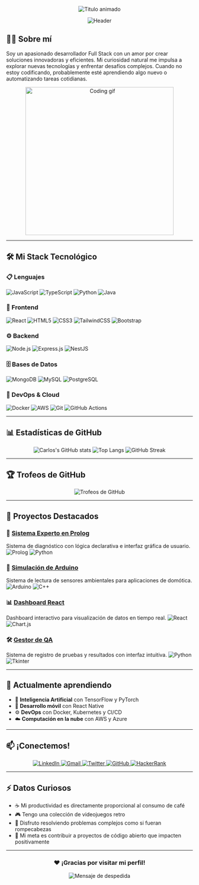 <p align="center">
  <img src="https://readme-typing-svg.demolab.com?font=Fira+Code&weight=800&size=30&duration=4500&pause=1000&color=22D3EE&center=true&vCenter=true&width=500&lines=Hola+Mundo%21+%F0%9F%91%8B;Soy+Carlos+Nol;Full+Stack+Developer" alt="Titulo animado" />

</p>

<div align="center">
  
![Header](https://capsule-render.vercel.app/api?type=waving&color=gradient&height=220&section=header&text=Carlos+Nol&fontSize=60&fontAlignY=35&animation=fadeIn&desc=Desarrollador+Full+Stack&descSize=20&descAlignY=55)

</div>

## 👨‍💻 Sobre mí

Soy un apasionado desarrollador Full Stack con un amor por crear soluciones innovadoras y eficientes. Mi curiosidad natural me impulsa a explorar nuevas tecnologías y enfrentar desafíos complejos. Cuando no estoy codificando, probablemente esté aprendiendo algo nuevo o automatizando tareas cotidianas.

<p align="center">
  <img src="https://media.giphy.com/media/L1R1tvI9svkIWwpVYr/giphy.gif" width="400" alt="Coding gif" />
</p>

---

## 🛠️ Mi Stack Tecnológico

### 📋 Lenguajes
![JavaScript](https://img.shields.io/badge/JavaScript-F7DF1E?style=for-the-badge&logo=javascript&logoColor=black)
![TypeScript](https://img.shields.io/badge/TypeScript-007ACC?style=for-the-badge&logo=typescript&logoColor=white)
![Python](https://img.shields.io/badge/Python-3776AB?style=for-the-badge&logo=python&logoColor=white)
![Java](https://img.shields.io/badge/Java-ED8B00?style=for-the-badge&logo=openjdk&logoColor=white)

### 🎨 Frontend
![React](https://img.shields.io/badge/React-20232A?style=for-the-badge&logo=react&logoColor=61DAFB)
![HTML5](https://img.shields.io/badge/HTML5-E34F26?style=for-the-badge&logo=html5&logoColor=white)
![CSS3](https://img.shields.io/badge/CSS3-1572B6?style=for-the-badge&logo=css3&logoColor=white)
![TailwindCSS](https://img.shields.io/badge/Tailwind_CSS-38B2AC?style=for-the-badge&logo=tailwind-css&logoColor=white)
![Bootstrap](https://img.shields.io/badge/Bootstrap-7952B3?style=for-the-badge&logo=bootstrap&logoColor=white)

### ⚙️ Backend
![Node.js](https://img.shields.io/badge/Node.js-339933?style=for-the-badge&logo=nodedotjs&logoColor=white)
![Express.js](https://img.shields.io/badge/Express.js-000000?style=for-the-badge&logo=express&logoColor=white)
![NestJS](https://img.shields.io/badge/NestJS-E0234E?style=for-the-badge&logo=nestjs&logoColor=white)

### 🗄️ Bases de Datos
![MongoDB](https://img.shields.io/badge/MongoDB-47A248?style=for-the-badge&logo=mongodb&logoColor=white)
![MySQL](https://img.shields.io/badge/MySQL-00758F?style=for-the-badge&logo=mysql&logoColor=white)
![PostgreSQL](https://img.shields.io/badge/PostgreSQL-316192?style=for-the-badge&logo=postgresql&logoColor=white)

### 🚀 DevOps & Cloud
![Docker](https://img.shields.io/badge/Docker-2496ED?style=for-the-badge&logo=docker&logoColor=white)
![AWS](https://img.shields.io/badge/AWS-232F3E?style=for-the-badge&logo=amazon-aws&logoColor=white)
![Git](https://img.shields.io/badge/Git-F05032?style=for-the-badge&logo=git&logoColor=white)
![GitHub Actions](https://img.shields.io/badge/GitHub_Actions-2088FF?style=for-the-badge&logo=github-actions&logoColor=white)

---

## 📊 Estadísticas de GitHub

<div align="center">
  
![Carlos's GitHub stats](https://github-readme-stats.vercel.app/api?username=CarlosNol8411&show_icons=true&theme=radical&hide_border=true&include_all_commits=true&count_private=true)
![Top Langs](https://github-readme-stats.vercel.app/api/top-langs/?username=CarlosNol8411&layout=compact&theme=radical&hide_border=true&langs_count=8)
![GitHub Streak](https://streak-stats.demolab.com/?user=CarlosNol8411&theme=radical&hide_border=true)
  
</div>

---

## 🏆 Trofeos de GitHub

<p align="center">
  <img src="https://github-profile-trophy.vercel.app/?username=CarlosNol8411&theme=radical&no-frame=true&margin-w=20&row=2&column=4" alt="Trofeos de GitHub" />
</p>

---

## 🚀 Proyectos Destacados

### 🤖 [Sistema Experto en Prolog](https://github.com/CarlosNol8411/sistema-experto-prolog)
Sistema de diagnóstico con lógica declarativa e interfaz gráfica de usuario.
![Prolog](https://img.shields.io/badge/Prolog-FF6F00?style=for-the-badge&logo=swi-prolog&logoColor=white)
![Python](https://img.shields.io/badge/Python-3776AB?style=for-the-badge&logo=python&logoColor=white)

### 🧪 [Simulación de Arduino](https://github.com/CarlosNol8411/simulacion-arduino)
Sistema de lectura de sensores ambientales para aplicaciones de domótica.
![Arduino](https://img.shields.io/badge/Arduino-00979D?style=for-the-badge&logo=arduino&logoColor=white)
![C++](https://img.shields.io/badge/C++-00599C?style=for-the-badge&logo=c%2B%2B&logoColor=white)

### 📊 [Dashboard React](https://github.com/CarlosNol8411/dashboard-react)
Dashboard interactivo para visualización de datos en tiempo real.
![React](https://img.shields.io/badge/React-20232A?style=for-the-badge&logo=react&logoColor=61DAFB)
![Chart.js](https://img.shields.io/badge/Chart.js-FF6384?style=for-the-badge&logo=chart.js&logoColor=white)

### 🛠️ [Gestor de QA](https://github.com/CarlosNol8411/gestor-qa)
Sistema de registro de pruebas y resultados con interfaz intuitiva.
![Python](https://img.shields.io/badge/Python-3776AB?style=for-the-badge&logo=python&logoColor=white)
![Tkinter](https://img.shields.io/badge/Tkinter-3776AB?style=for-the-badge&logo=python&logoColor=white)

---

## 🌱 Actualmente aprendiendo

- 🤖 **Inteligencia Artificial** con TensorFlow y PyTorch
- 📱 **Desarrollo móvil** con React Native
- ⚙️ **DevOps** con Docker, Kubernetes y CI/CD
- ☁️ **Computación en la nube** con AWS y Azure

---

## 📫 ¡Conectemos!

<p align="center">
  <a href="https://www.linkedin.com/in/tu-perfil" target="_blank">
    <img src="https://img.shields.io/badge/LinkedIn-0A66C2?style=for-the-badge&logo=linkedin&logoColor=white" alt="LinkedIn" />
  </a>
  <a href="mailto:tu@email.com">
    <img src="https://img.shields.io/badge/Gmail-EA4335?style=for-the-badge&logo=gmail&logoColor=white" alt="Gmail" />
  </a>
  <a href="https://twitter.com/tu-usuario" target="_blank">
    <img src="https://img.shields.io/badge/Twitter-1DA1F2?style=for-the-badge&logo=twitter&logoColor=white" alt="Twitter" />
  </a>
  <a href="https://github.com/CarlosNol8411" target="_blank">
    <img src="https://img.shields.io/badge/GitHub-181717?style=for-the-badge&logo=github&logoColor=white" alt="GitHub" />
  </a>
  <a href="https://www.hackerrank.com/tu-perfil" target="_blank">
    <img src="https://img.shields.io/badge/HackerRank-00EA64?style=for-the-badge&logo=hackerrank&logoColor=white" alt="HackerRank" />
  </a>
</p>

---

## ⚡ Datos Curiosos

- ☕ Mi productividad es directamente proporcional al consumo de café
- 🎮 Tengo una colección de videojuegos retro
- 🧠 Disfruto resolviendo problemas complejos como si fueran rompecabezas
- 🚀 Mi meta es contribuir a proyectos de código abierto que impacten positivamente

---

<div align="center">
  
### ❤️ ¡Gracias por visitar mi perfil!


<p align="center">
  <img src="https://readme-typing-svg.demolab.com?font=Fira+Code&size=16&pause=1000&color=22D3EE&center=true&vCenter=true&width=500&lines=%C2%A1No+dudes+en+contactarme%21;Construyamos+algo+incre%C3%ADble+juntos+%F0%9F%9A%80" alt="Mensaje de despedida" />

</p>

</div>
